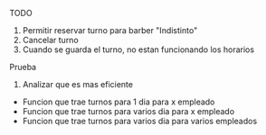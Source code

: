 TODO

1. Permitir reservar turno para barber "Indistinto"
2. Cancelar turno
3. Cuando se guarda el turno, no estan funcionando los horarios

Prueba
1. Analizar que es mas eficiente
- Funcion que trae turnos para 1 dia para x empleado
- Funcion que trae turnos para varios dia para x empleado
- Funcion que trae turnos para varios dia para varios empleados